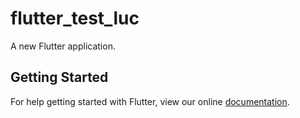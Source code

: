 # flutter_test_luc

A new Flutter application.

## Getting Started

For help getting started with Flutter, view our online
[documentation](https://flutter.io/).
